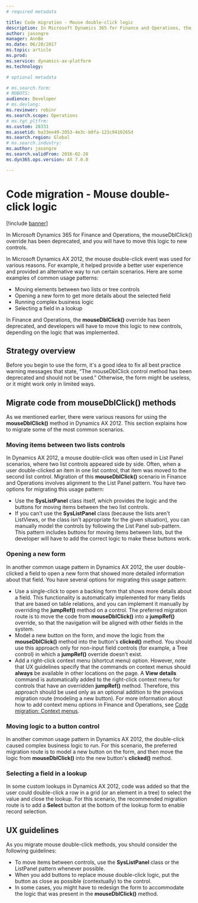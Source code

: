 ```yaml
---
# required metadata

title: Code migration - Mouse double-click logic
description: In Microsoft Dynamics 365 for Finance and Operations, the mouseDblClick() override has been deprecated, and you will have to move this logic to new controls.
author: jasongre
manager: AnnBe
ms.date: 06/20/2017
ms.topic: article
ms.prod: 
ms.service: dynamics-ax-platform
ms.technology: 

# optional metadata

# ms.search.form: 
# ROBOTS: 
audience: Developer
# ms.devlang: 
ms.reviewer: robinr
ms.search.scope: Operations
# ms.tgt_pltfrm: 
ms.custom: 28331
ms.assetid: ba33ee49-2053-4e3c-b0fa-123c9410265d
ms.search.region: Global
# ms.search.industry: 
ms.author: jasongre
ms.search.validFrom: 2016-02-28
ms.dyn365.ops.version: AX 7.0.0

---
```


# Code migration - Mouse double-click logic

[!include [banner](../includes/banner.md)]

In Microsoft Dynamics 365 for Finance and Operations, the mouseDblClick() override has been deprecated, and you will have to move this logic to new controls.

In Microsoft Dynamics AX 2012, the mouse double-click event was used for various reasons. For example, it helped provide a better user experience and provided an alternative way to run certain scenarios. Here are some examples of common usage patterns:

-   Moving elements between two lists or tree controls
-   Opening a new form to get more details about the selected field
-   Running complex business logic
-   Selecting a field in a lookup

In Finance and Operations, the **mouseDblClick()** override has been deprecated, and developers will have to move this logic to new controls, depending on the logic that was implemented.

## Strategy overview
Before you begin to use the form, it's a good idea to fix all best practice warning messages that state, “The mouseDblClick control method has been deprecated and should not be used.” Otherwise, the form might be useless, or it might work only in limited ways.

## Migrate code from mouseDblClick() methods
As we mentioned earlier, there were various reasons for using the **mouseDblClick()** method in Dynamics AX 2012. This section explains how to migrate some of the most common scenarios.

### Moving items between two lists controls

In Dynamics AX 2012, a mouse double-click was often used in List Panel scenarios, where two list controls appeared side by side. Often, when a user double-clicked an item in one list control, that item was moved to the second list control. Migration of this **mouseDblClick()** scenario in Finance and Operations involves alignment to the List Panel pattern. You have two options for migrating this usage pattern:

-   Use the **SysListPanel** class itself, which provides the logic and the buttons for moving items between the two list controls.
-   If you can't use the **SysListPanel** class (because the lists aren't ListViews, or the class isn't appropriate for the given situation), you can manually model the controls by following the List Panel sub-pattern. This pattern includes buttons for moving items between lists, but the developer will have to add the correct logic to make these buttons work.

### Opening a new form

In another common usage pattern in Dynamics AX 2012, the user double-clicked a field to open a new form that showed more detailed information about that field. You have several options for migrating this usage pattern:

-   Use a single-click to open a backing form that shows more details about a field. This functionality is automatically implemented for many fields that are based on table relations, and you can implement it manually by overriding the **jumpRef()** method on a control. The preferred migration route is to move the code from **mouseDblClick()** into a **jumpRef()** override, so that the navigation will be aligned with other fields in the system.
-   Model a new button on the form, and move the logic from the **mouseDblClick()** method into the button's **clicked()** method. You should use this approach only for non-input field controls (for example, a Tree control) in which a **jumpRef()** override doesn't exist.
-   Add a right-click context menu (shortcut menu) option. However, note that UX guidelines specify that the commands on context menus should **always** be available in other locations on the page. A **View details** command is automatically added to the right-click context menu for controls that have an overridden **jumpRef()** method. Therefore, this approach should be used only as an optional addition to the previous migration route (modeling a new button). For more information about how to add context menu options in Finance and Operations, see [Code migration: Context menus](code-migration-context-menus.md).

### Moving logic to a button control

In another common usage pattern in Dynamics AX 2012, the double-click caused complex business logic to run. For this scenario, the preferred migration route is to model a new button on the form, and then move the logic from **mouseDblClick()** into the new button's **clicked()** method.

### Selecting a field in a lookup

In some custom lookups in Dynamics AX 2012, code was added so that the user could double-click a row in a grid (or an element in a tree) to select the value and close the lookup. For this scenario, the recommended migration route is to add a **Select** button at the bottom of the lookup form to enable record selection.

## UX guidelines
As you migrate mouse double-click methods, you should consider the following guidelines:

-   To move items between controls, use the **SysListPanel** class or the ListPanel pattern whenever possible.
-   When you add buttons to replace mouse double-click logic, put the button as close as possible (contextually) to the control.
-   In some cases, you might have to redesign the form to accommodate the logic that was present in the **mouseDblClick()** method.




